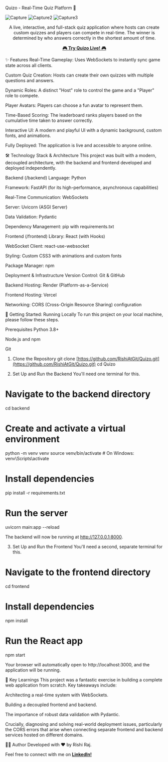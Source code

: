 Quizo - Real-Time Quiz Platform 🚀

![Capture](https://github.com/user-attachments/assets/c3a23302-ed7b-4c60-91f9-c0630be832d1)
![Capture2](https://github.com/user-attachments/assets/8c0d5ac6-34e5-4719-8909-a03fe3d47bab)
![Capture3](https://github.com/user-attachments/assets/a769e9b4-83c8-4e6f-bff2-2f9aa4045f6b)



<p align="center">
A live, interactive, and full-stack quiz application where hosts can create custom quizzes and players can compete in real-time. The winner is determined by who answers correctly in the shortest amount of time.
</p>

<p align="center">
<strong><a href="https://quizo-flax.vercel.app/">🎮 Try Quizo Live! 🎮</a></strong>
</p>

✨ Features
Real-Time Gameplay: Uses WebSockets to instantly sync game state across all clients.

Custom Quiz Creation: Hosts can create their own quizzes with multiple questions and answers.

Dynamic Roles: A distinct "Host" role to control the game and a "Player" role to compete.

Player Avatars: Players can choose a fun avatar to represent them.

Time-Based Scoring: The leaderboard ranks players based on the cumulative time taken to answer correctly.

Interactive UI: A modern and playful UI with a dynamic background, custom fonts, and animations.

Fully Deployed: The application is live and accessible to anyone online.

🛠️ Technology Stack & Architecture
This project was built with a modern, decoupled architecture, with the backend and frontend developed and deployed independently.

Backend (/backend)
Language: Python

Framework: FastAPI (for its high-performance, asynchronous capabilities)

Real-Time Communication: WebSockets

Server: Uvicorn (ASGI Server)

Data Validation: Pydantic

Dependency Management: pip with requirements.txt

Frontend (/frontend)
Library: React (with Hooks)

WebSocket Client: react-use-websocket

Styling: Custom CSS3 with animations and custom fonts

Package Manager: npm

Deployment & Infrastructure
Version Control: Git & GitHub

Backend Hosting: Render (Platform-as-a-Service)

Frontend Hosting: Vercel

Networking: CORS (Cross-Origin Resource Sharing) configuration

🚀 Getting Started: Running Locally
To run this project on your local machine, please follow these steps.

Prerequisites
Python 3.8+

Node.js and npm

Git

1. Clone the Repository
git clone [https://github.com/RishiAtGit/Quizo.git](https://github.com/RishiAtGit/Quizo.git)
cd Quizo

2. Set Up and Run the Backend
You'll need one terminal for this.

# Navigate to the backend directory
cd backend

# Create and activate a virtual environment
python -m venv venv
source venv/bin/activate  # On Windows: venv\Scripts\activate

# Install dependencies
pip install -r requirements.txt

# Run the server
uvicorn main:app --reload

The backend will now be running at http://127.0.0.1:8000.

3. Set Up and Run the Frontend
You'll need a second, separate terminal for this.

# Navigate to the frontend directory
cd frontend

# Install dependencies
npm install

# Run the React app
npm start

Your browser will automatically open to http://localhost:3000, and the application will be running.

🌟 Key Learnings
This project was a fantastic exercise in building a complete web application from scratch. Key takeaways include:

Architecting a real-time system with WebSockets.

Building a decoupled frontend and backend.

The importance of robust data validation with Pydantic.

Crucially, diagnosing and solving real-world deployment issues, particularly the CORS errors that arise when connecting separate frontend and backend services hosted on different domains.

🧑‍💻 Author
Developed with ❤️ by Rishi Raj.

Feel free to connect with me on <strong><a href="https://www.linkedin.com/in/rishi-raj2oct/"> LinkedIn! </a></strong>
